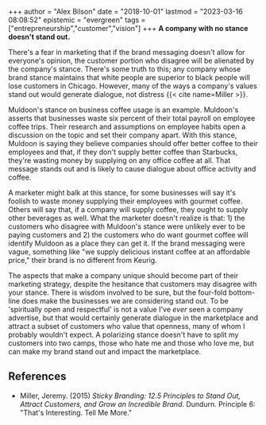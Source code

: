 +++
author = "Alex Bilson"
date = "2018-10-01"
lastmod = "2023-03-16 08:08:52"
epistemic = "evergreen"
tags = ["entrepreneurship","customer","vision"]
+++
**A company with no stance doesn't stand out.**

There's a fear in marketing that if the brand messaging doesn't allow for everyone's opinion, the customer portion who disagree will be alienated by the company's stance.  There's some truth to this; any company whose brand stance maintains that white people are superior to black people will lose customers in Chicago.  However, many of the ways a company's values stand out would generate dialogue, not distress {{< cite name=Miller >}}.

Muldoon's stance on business coffee usage is an example.  Muldoon's asserts that businesses waste six percent of their total payroll on employee coffee trips.  Their research and assumptions on employee habits open a discussion on the topic and set their company apart.  With this stance, Muldoon is saying they believe companies should offer better coffee to their employees and that, if they don't supply better coffee than Starbucks, they're wasting money by supplying on any office coffee at all.  That message stands out and is likely to cause dialogue about office activity and coffee.

A marketer might balk at this stance, for some businesses will say it's foolish to waste money supplying their employees with gourmet coffee.  Others will say that, if a company will supply coffee, they ought to supply other beverages as well.  What the marketer doesn't realize is that: 1) the customers who disagree with Muldoon's stance were unlikely ever to be paying customers and 2) the customers who do want gourmet coffee will identify Muldoon as a place they can get it.  If the brand messaging were vague, something like "we supply delicious instant coffee at an affordable price," their brand is no different from Keurig.

The aspects that make a company unique should become part of their marketing strategy, despite the hesitance that customers may disagree with your stance.  There is wisdom involved to be sure, but the four-fold bottom-line does make the businesses we are considering stand out.  To be 'spiritually open and respectful' is not a value I've _ever_ seen a company advertise, but that would certainly generate dialogue in the marketplace and attract a subset of customers who value that openness, many of whom I probably wouldn't expect.  A polarizing stance doesn't have to split my customers into two camps, those who hate me and those who love me, but can make my brand stand out and impact the marketplace.

## References

- Miller, Jeremy. (2015) _Sticky Branding: 12.5 Principles to Stand Out, Attract Customers, and Grow an Incredible Brand_. Dundurn. Principle 6: "That's Interesting.  Tell Me More."
